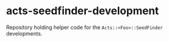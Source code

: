 # acts-seedfinder-development

Repository holding helper code for the `Acts::<Foo>::SeedFinder` developments.
